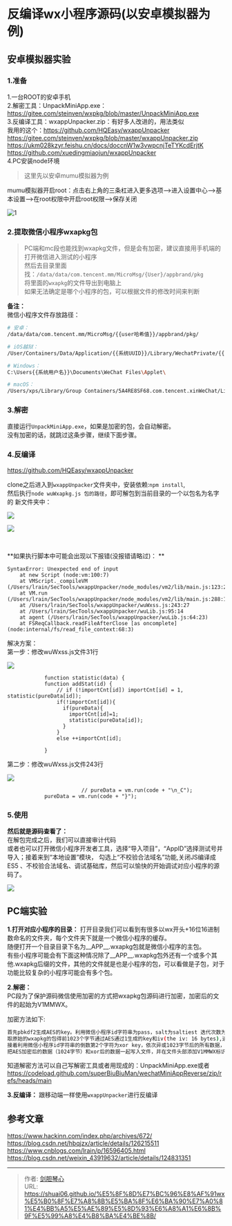 # 反编译wx小程序源码(以安卓模拟器为例)


<!--more-->

## 安卓模拟器实验
### 1.准备
1.一台ROOT的安卓手机  
2.解密工具：UnpackMiniApp.exe：https://gitee.com/steinven/wxpkg/blob/master/UnpackMiniApp.exe  
3.反编译工具：wxappUnpacker.zip：有好多人改进的，用法类似  
 我用的这个：https://github.com/HQEasy/wxappUnpacker   
https://gitee.com/steinven/wxpkg/blob/master/wxappUnpacker.zip   
https://ukm028kzyr.feishu.cn/docs/doccnW1w3vwpcnjTeTYKcdErjtK  
https://github.com/xuedingmiaojun/wxappUnpacker  
4.PC安装node环境  


> 这里先以安卓mumu模拟器为例

mumu模拟器开启root：点击右上角的三条杠进入更多选项-->进入设置中心-->基本设置-->在root权限中开启root权限-->保存关闭  

![1](https://geoer666-1257264766.cos.ap-beijing.myqcloud.com/20230210180352.png)



### 2.提取微信小程序wxapkg包
> PC端和mc段也能找到wxapkg文件，但是会有加密，建议直接用手机端的  
打开微信进入测试的小程序  
然后去目录里面找：`/data/data/com.tencent.mm/MicroMsg/{User}/appbrand/pkg`  
将里面的`wxapkg`的文件导出到电脑上  
如果无法确定是哪个小程序的包，可以根据文件的修改时间来判断



**备注：**  
微信小程序文件存放路径：  

```bash
# 安卓：
/data/data/com.tencent.mm/MicroMsg/{{user哈希值}}/appbrand/pkg/

# iOS越狱：
/User/Containers/Data/Application/{{系统UUID}}/Library/WechatPrivate/{{user哈希值}}/WeApp/LocalCache/release/

# Windows：
C:\Users{{系统用户名}}\Documents\WeChat Files\Applet\

# macOS：
/Users/xps/Library/Group Containers/5A4RE8SF68.com.tencent.xinWeChat/Library/Caches/xinWeCha/{{用户hash}}/WeApp/LocalCache/release

```







### 3.解密
直接运行`UnpackMiniApp.exe`，如果是加密的包，会自动解密。  
没有加密的话，就跳过这条步骤，继续下面步骤。  

  

### 4.反编译
https://github.com/HQEasy/wxappUnpacker    

clone之后进入到`wxappUnpacker`文件夹中，安装依赖:`npm install`,  
然后执行`node wuWxapkg.js 包的路径`，即可解包到当前目录的一个以包名为名字的  新文件夹中：      

![](https://geoer666-1257264766.cos.ap-beijing.myqcloud.com/20230210212011.png)

![](https://geoer666-1257264766.cos.ap-beijing.myqcloud.com/20230210212342.png)

​    



**如果执行脚本中可能会出现以下报错(没报错请略过)： ** 

```
SyntaxError: Unexpected end of input
    at new Script (node:vm:100:7)
    at VMScript._compileVM (/Users/lrain/SecTools/wxappUnpacker/node_modules/vm2/lib/main.js:123:22)
    at VM.run (/Users/lrain/SecTools/wxappUnpacker/node_modules/vm2/lib/main.js:288:10)
    at /Users/lrain/SecTools/wxappUnpacker/wuWxss.js:243:27
    at /Users/lrain/SecTools/wxappUnpacker/wuLib.js:95:14
    at agent (/Users/lrain/SecTools/wxappUnpacker/wuLib.js:64:23)
    at FSReqCallback.readFileAfterClose [as oncomplete] (node:internal/fs/read_file_context:68:3)

```
解决方案：  
第一步：修改wuWxss.js文件31行    

![](https://geoer666-1257264766.cos.ap-beijing.myqcloud.com/20230210212150.png)

```
			function statistic(data) {
            function addStat(id) {
                // if (!importCnt[id]) importCnt[id] = 1, statistic(pureData[id]);
                if(!importCnt[id]){
                  if(pureData){
                    importCnt[id]=1;
                    statistic(pureData[id]);
                  }
                }
                else ++importCnt[id];

			}

```
  第二步：修改wuWxss.js文件243行    

![](https://geoer666-1257264766.cos.ap-beijing.myqcloud.com/20230210212237.png)

```
						// pureData = vm.run(code + "\n_C");
            pureData = vm.run(code + "}");

```


### 5.使用

**然后就是源码查看了：**  
在解包完成之后，我们可以直接审计代码  
或者也可以打开微信小程序开发者工具，选择“导入项目”，“AppID”选择测试号并导入；接着来到“本地设置”模块，  勾选上“不校验合法域名”功能,关闭JS编译成ES5 、不校验合法域名、调试基础库，然后可以愉快的开始调试对应小程序的源码了。  

![](https://geoer666-1257264766.cos.ap-beijing.myqcloud.com/20230210204006.png)




## PC端实验
**1.打开对应小程序的目录：** 打开目录我们可以看到有很多以wx开头+16位16进制数命名的文件夹，每个文件夹下就是一个微信小程序的缓存。    
随便打开一个目录目录下名为__APP__.wxapkg包就是微信小程序的主包。  
有些小程序可能会有下面这种情况除了__APP__.wxapkg包外还有一个或多个其他.wxapkg后缀的文件，其他的文件就是也是小程序的包，可以看做是子包，对于功能比较复杂的小程序可能会有多个包。  

**2.解密：**  
PC段为了保护源码微信使用加密的方式把wxapkg包源码进行加密，加密后的文件的起始为V1MMWX。  

加密方法如下:    
```bash
首先pbkdf2生成AES的key。利用微信小程序id字符串为pass，salt为saltiest 迭代次数为1000。调用pbkdf2生成一个32位的key  
取原始的wxapkg的包得前1023个字节通过AES通过1生成的key和iv(the iv: 16 bytes),进行加密  
接着利用微信小程序id字符串的倒数第2个字符为xor key，依次异或1023字节后的所有数据，如果微信小程序id小于2位，则xorkey 为 0x66  
把AES加密后的数据（1024字节）和xor后的数据一起写入文件，并在文件头部添加V1MMWX标识  
```

  

知道解密方法可以自己写解密工具或者用现成的：UnpackMiniApp.exe或者 https://codeload.github.com/superBiuBiuMan/wechatMiniAppReverse/zip/refs/heads/main  

**3.反编译：** 跟移动端一样使用`wxappUnpacker`进行反编译  



  

  

  





## 参考文章
https://www.hackinn.com/index.php/archives/672/  
https://blog.csdn.net/hbqjzx/article/details/126215511  
https://www.cnblogs.com/lrain/p/16596405.html  
https://blog.csdn.net/weixin_43919632/article/details/124831351  



















---

> 作者: [剑胆琴心](http://shuai06.github.io)  
> URL: https://shuai06.github.io/%E5%8F%8D%E7%BC%96%E8%AF%91wx%E5%B0%8F%E7%A8%8B%E5%BA%8F%E6%BA%90%E7%A0%81%E4%BB%A5%E5%AE%89%E5%8D%93%E6%A8%A1%E6%8B%9F%E5%99%A8%E4%B8%BA%E4%BE%8B/  

